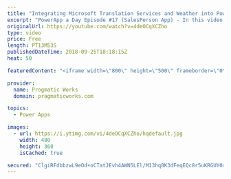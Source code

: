 ```yaml
---
title: "Integrating Microsoft Translation Services and Weather into PowerApps"
excerpt: "PowerApp a Day Episode #17 (SalesPerson App) - In this video, you'll learn how to simplify communication with your customers with Microsoft Translation Services, built into your PowerApps application. Use the services to translate emails, text in input boxes and other cool techniques.  We also show how"
originalUrl: https://youtube.com/watch?v=4deOCqXCZho
type: video
price: Free
length: PT13M53S
publishedDateTime: 2018-09-25T18:18:15Z
heat: 50

featuredContent: "<iframe width=\"800\" height=\"500\" frameborder=\"0\" src=\"https://www.youtube.com/embed/4deOCqXCZho\" allow=\"accelerometer; autoplay; encrypted-media; gyroscope; picture-in-picture\" allowfullscreen></iframe>"

provider:
  name: Progmatic Works
  domain: pragmaticworks.com

topics:
  - Power Apps

images:
  - url: https://i.ytimg.com/vi/4deOCqXCZho/hqdefault.jpg
    width: 480
    height: 360
    isCached: true

secured: "ClgiRFdbbzwL9eOd+oCTatJEvh4AWN5LEl/M13hq0K3dFeqEQc8r5uKRGUY0rWqXoIiWmcdpyeEeWmSzftM0ilWDGStCSeGtpkonoz5CAD19I5o8Q2/DvUR6oFc5OUdgzMC94+xWqc250fPb0SJslWjR9pnDEf2YAh/qITumfxcUhLks0M13qT9U/twTv9C3DLSHqGk2rVnFuzZ9Ya3Qch9VMAPQXFWfIyTGBlUk4pSlHgPvksQmJT3v02Z7b78iYtFWNDUJYb+3Ag6EpbpKe1OwWXd1uOU4LTTvEzF8Cq/xjwtOqEXMt2lWR5wnwNy1v9y6R7aSUwO6SIVj6mI15vK9Pz2rpGNyCANtD7py5cEihCTsmcwVZei5DSTh/JXj1C/HJOdUgTbBcSgHAJeduuCSVUzkYZZ872FkyOxwNwI=;GnjZDmltF0iOy1xEwGnZ+g=="
---
```


